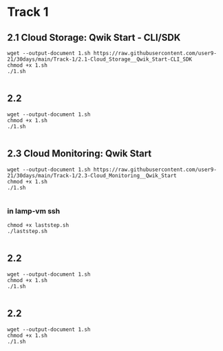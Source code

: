 # Track 1

## 2.1 Cloud Storage: Qwik Start - CLI/SDK
```
wget --output-document 1.sh https://raw.githubusercontent.com/user9-21/30days/main/Track-1/2.1-Cloud_Storage__Qwik_Start-CLI_SDK
chmod +x 1.sh
./1.sh


```
## 2.2
```
wget --output-document 1.sh 
chmod +x 1.sh
./1.sh


```
## 2.3 Cloud Monitoring: Qwik Start
```
wget --output-document 1.sh https://raw.githubusercontent.com/user9-21/30days/main/Track-1/2.3-Cloud_Monitoring__Qwik_Start
chmod +x 1.sh
./1.sh


```
### in lamp-vm ssh
```
chmod +x laststep.sh
./laststep.sh


```
## 2.2
```
wget --output-document 1.sh 
chmod +x 1.sh
./1.sh


```
## 2.2
```
wget --output-document 1.sh 
chmod +x 1.sh
./1.sh


```
